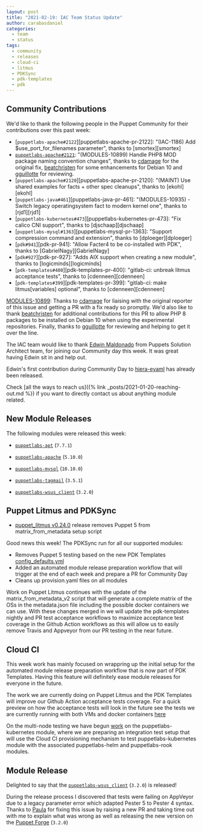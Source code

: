 ```yaml
---
layout: post
title: "2021-02-19: IAC Team Status Update"
author: carabasdaniel
categories:
  - team
  - status
tags:
  - community
  - releases
  - cloud-ci
  - litmus
  - PDKSync
  - pdk-templates
  - pdk
---
```


## Community Contributions

We'd like to thank the following people in the Puppet Community for their contributions over this past week:

- [`puppetlabs-apache#2122`][puppetlabs-apache-pr-2122]: "(IAC-1186) Add $use_port_for_filenames parameter", thanks to [smortex][smortex]
- [`puppetlabs-apache#2121`][puppetlabs-apache-pr-2121]: "(MODULES-10899) Handle PHP8 MOD package naming convention changes", thanks to [cdamage][cdamage] for the original fix, [beatchristen][beatchristen] for some enhancements for Debian 10 and [gguillotte][gguillotte] for reviewing.
- [`puppetlabs-apache#2120`][puppetlabs-apache-pr-2120]: "(MAINT) Use shared examples for facts + other spec cleanups", thanks to [ekohl][ekohl]
- [`puppetlabs-java#461`][puppetlabs-java-pr-461]: "(MODULES-10935) - Switch legacy operatingsystem fact to modern kernel one", thanks to [rjd1][rjd1]
- [`puppetlabs-kubernetes#473`][puppetlabs-kubernetes-pr-473]: "Fix calico CNI support", thanks to [djschaap][djschaap]
- [`puppetlabs-mysql#1363`][puppetlabs-mysql-pr-1363]: "Support compression command and extension", thanks to [dploeger][dploeger]
- [`pdk#941`][pdk-pr-941]: "Allow Facter4 to be co-installed with PDK", thanks to [GabrielNagy][GabrielNagy]
- [`pdk#927`][pdk-pr-927]: "Adds AIX support when creating a new module", thanks to [logicminds][logicminds]
- [`pdk-templates#400`][pdk-templates-pr-400]: "gitlab-ci: unbreak litmus acceptance tests", thanks to [cdenneen][cdenneen]
- [`pdk-templates#399`][pdk-templates-pr-399]: "gitlab-ci: make litmus[variables] optional", thanks to [cdenneen][cdenneen]

[MODULES-10899][MODULES-10899]: Thanks to [cdamage][cdamage] for liaising with the original reporter of this issue and getting a PR with a fix ready so promptly. 
We'd also like to thank [beatchristen][beatchristen] for additional contributions for this PR to allow PHP 8 packages to be installed on Debian 10 when using the experimental repositories.
Finally, thanks to [gguillotte][gguillotte] for reviewing and helping to get it over the line.

The IAC team would like to thank [Edwin Maldonado](https://github.com/mcka1n) from Puppets Solution Architect team, for joining our Community day this week. It was great having Edwin sit in and help out. 

Edwin's first contribution during Community Day to [hiera-eyaml](https://github.com/voxpupuli/hiera-eyaml/pull/313) has already been released. 

Check [all the ways to reach us]({% link _posts/2021-01-20-reaching-out.md %}) if you want to directly contact us about anything module related.

## New Module Releases

The following modules were released this week:

- [`puppetlabs-apt`][puppetlabs-apt] (`7.7.1`)
- [`puppetlabs-apache`][puppetlabs-apache] (`5.10.0`)
- [`puppetlabs-mysql`][puppetlabs-mysql] (`10.10.0`)
- [`puppetlabs-tagmail`][puppetlabs-tagmail] (`3.5.1`)
- [`puppetlabs-wsus_client`][puppetlabs-wsus_client] (`3.2.0`)

  [puppetlabs-apt]: https://github.com/puppetlabs/puppetlabs-apt
  [puppetlabs-apache]: https://github.com/puppetlabs/puppetlabs-apache
  [puppetlabs-mysql]: http://github.com/puppetlabs/puppetlabs-mysql
  [puppetlabs-tagmail]: https://github.com/puppetlabs/puppetlabs-tagmail/
  [puppetlabs-wsus_client]: https://github.com/puppetlabs/puppetlabs-wsus_client

## Puppet Litmus and PDKSync

- [puppet_litmus v0.24.0](https://rubygems.org/gems/puppet_litmus/versions/0.24.0) release removes Puppet 5 from matrix_from_metadata setup script

Good news this week! The PDKSync run for all our supported modules:
- Removes Puppet 5 testing based on the new PDK Templates [config_defaults.yml](https://github.com/puppetlabs/pdk-templates/pull/403)
- Added an automated module release preparation workflow that will trigger at the end of each week and prepare a PR for Community Day
- Cleans up provision.yaml files on all modules

Work on Puppet Litmus continues with the update of the matrix_from_metadata_v2 script that will generate a complete matrix of the OSs in the metadata.json file including the possible docker containers we can use. With these changes merged in we will update the pdk-templates nightly and PR test acceptance workflows to maximize acceptance test coverage in the Github Action workflows as this will allow us to easily remove Travis and Appveyor from our PR testing in the near future. 

## Cloud CI

This week work has mainly focused on wrappring up the initial setup for the automated module release preparation workflow that is now part of PDK Templates. Having this feature will definitely ease module releases for everyone in the future.

The work we are currently doing on Puppet Litmus and the PDK Templates will improve our Github Action acceptance tests coverage. For a quick preview on how the acceptance tests will look in the future see the tests we are currently running with both VMs and docker containers [here](https://github.com/puppetlabs/puppetlabs-testing/pull/346/checks)

On the multi-node testing we have begun [work](https://github.com/puppetlabs/puppetlabs-kubernetes/pull/481) on the puppetlabs-kubernetes module, where we are preparing an integration test setup that will use the Cloud CI provisioning mechanism to test puppetlabs-kubernetes module with the associated puppetlabs-helm and puppetlabs-rook modules. 

[MODULES-10899]: https://tickets.puppetlabs.com/browse/MODULES-10899
[beatchristen]: https://github.com/beatchristen
[cdamage]:       https://github.com/cdamage
[gguillotte]:       https://github.com/gguillotte
[puppetlabs-apache-pr-2121]: https://github.com/puppetlabs/puppetlabs-apache/pull/2124

## Module Release
Delighted to say that the [`puppetlabs-wsus_client`][puppetlabs-wsus_client] (`3.2.0`) is released! 

During the release process I discovered that tests were failing on AppVeyor due to a legacy parameter error which adapted Pester 5 to Pester 4 syntax. Thanks to [Paula](https://github.com/pmcmaw) for fixing this issue by raising a new PR and taking time out with me to explain what was wrong as well as releasing the new version on the [Puppet Forge](https://forge.puppet.com/modules/puppetlabs/wsus_client) (`3.2.0`)

